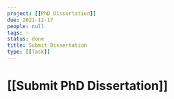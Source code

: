 ```yaml
---
project: [[PhD Dissertation]]
due: 2021-12-17
people: null
tags: ✨
status: done
title: Submit Dissertation
type: [[Task]]
---
```


# [[Submit PhD Dissertation]]